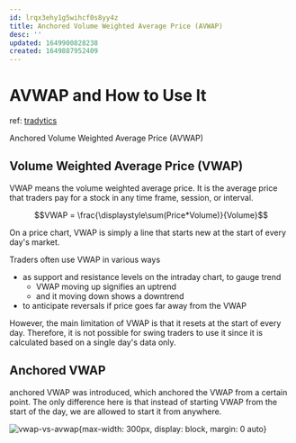 ```yaml
---
id: lrqx3ehy1g5wihcf0s8yy4z
title: Anchored Volume Weighted Average Price (AVWAP)
desc: ''
updated: 1649900828238
created: 1649887952409
---
```

# AVWAP and How to Use It

ref: [tradytics](https://tradytics.com/blog/anchored-vwap-avwap-and-how-to-use-it)

Anchored Volume Weighted Average Price (AVWAP)

## Volume Weighted Average Price (VWAP)

VWAP means the volume weighted average price. It is the average price that traders pay for a stock in any time frame, session, or interval.

$$VWAP = \frac{\displaystyle\sum(Price*Volume)}{Volume}$$

On a price chart, VWAP is simply a line that starts new at the start of every day's market. 

Traders often use VWAP in various ways 
- as support and resistance levels on the intraday chart, to gauge trend 
    - VWAP moving up signifies an uptrend 
    - and it moving down shows a downtrend
- to anticipate reversals if price goes far away from the VWAP

However, the main limitation of VWAP is that it resets at the start of every day. Therefore, it is not possible for swing traders to use it since it is calculated based on a single day's data only.

## Anchored VWAP

anchored VWAP was introduced, which anchored the VWAP from a certain point. The only difference here is that instead of starting VWAP from the start of the day, we are allowed to start it from anywhere.

![vwap-vs-avwap](https://i.ibb.co/TT9qB0c/New-Project-32.png){max-width: 300px, display: block, margin: 0 auto}

